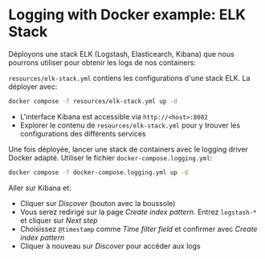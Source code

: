 # Logging with Docker example: ELK Stack 

Déployons une stack ELK (Logstash, Elasticearch, Kibana) que nous pourrons utiliser pour obtenir les logs de nos containers:

`resources/elk-stack.yml` contiens les configurations d'une stack ELK. La déployer avec:

```sh
docker compose -f resources/elk-stack.yml up -d
```

- L'interface Kibana est accessible via `http://<host>:8082`
- Explorer le contenu de `resources/elk-stack.yml` pour y trouver les configurations des différents services

Une fois déployée, lancer une stack de containers avec le logging driver Docker adapté. Utiliser le fichier `docker-compose.logging.yml`:

```sh
docker compose -f docker-compose.logging.yml up -d
```

Aller sur Kibana et:

- Cliquer sur _Discover_ (bouton avec la boussole)
- Vous serez redirigé sur la page _Create index pattern_. Entrez `logstash-*` et cliquer sur _Next step_
- Choisissez `@timestamp` comme _Time filter field_ et confirmer avec _Create index pattern_
- Cliquer à nouveau sur _Discover_ pour accéder aux logs 